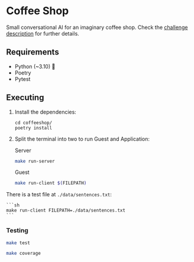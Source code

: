 # Coffee Shop 

Small conversational AI for an imaginary coffee shop. Check the [challenge description](./CHALLENGE.md) for further details.

## Requirements

- Python (~3.10) 🐍
- Poetry
- Pytest

## Executing

1. Install the dependencies:

    ```
    cd coffeeshop/
    poetry install
    ```

2. Split the terminal into two to run Guest and Application:

    Server
    ```sh
    make run-server
    ```
    
    Guest
    ```sh
    make run-client $(FILEPATH)
    ```

There is a test file at `./data/sentences.txt`:

    ```sh
    make run-client FILEPATH=./data/sentences.txt
    ```

### Testing

```sh
make test
```

```sh
make coverage
```